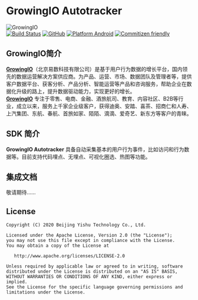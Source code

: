 GrowingIO Autotracker
======
![GrowingIO](https://www.growingio.com/vassets/images/home_v3/gio-logo-primary.svg)  
[![Build Status](https://travis-ci.com/growingio/growingio-sdk-android-autotracker.svg?branch=master)](https://travis-ci.com/growingio/growingio-sdk-android-autotracker)
[![GitHub](https://img.shields.io/github/license/growingio/growingio-sdk-android-autotracker)](https://github.com/growingio/growingio-sdk-android-autotracker/blob/master/LICENSE)
[![Platform Android](https://img.shields.io/badge/platform-Android-brightgreen)]()
[![Commitizen friendly](https://img.shields.io/badge/commitizen-friendly-brightgreen.svg)](http://commitizen.github.io/cz-cli/)

## GrowingIO简介
[**GrowingIO**](https://www.growingio.com/)（北京易数科技有限公司）是基于用户行为数据的增长平台，国内领先的数据运营解决方案供应商。为产品、运营、市场、数据团队及管理者等，提供客户数据平台、获客分析、产品分析、智能运营等产品和咨询服务，帮助企业在数据化升级的路上，提升数据驱动能力，实现更好的增长。  
[**GrowingIO**](https://www.growingio.com/) 专注于零售、电商、金融、酒旅航司、教育、内容社区、B2B等行业，成立以来，服务上千家企业级客户，获得迪奥、安踏、喜茶、招商仁和人寿、上汽集团、东航、春航、首旅如家、陌陌、滴滴、爱奇艺、新东方等客户的青睐。

## SDK 简介
**GrowingIO Autotracker** 具备自动采集基本的用户行为事件，比如访问和行为数据等。目前支持代码埋点、无埋点、可视化圈选、热图等功能。

## 集成文档
敬请期待……

## License
```
Copyright (C) 2020 Beijing Yishu Technology Co., Ltd.

Licensed under the Apache License, Version 2.0 (the "License");
you may not use this file except in compliance with the License.
You may obtain a copy of the License at

   http://www.apache.org/licenses/LICENSE-2.0

Unless required by applicable law or agreed to in writing, software
distributed under the License is distributed on an "AS IS" BASIS,
WITHOUT WARRANTIES OR CONDITIONS OF ANY KIND, either express or implied.
See the License for the specific language governing permissions and
limitations under the License.
```